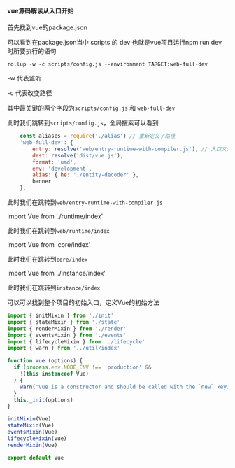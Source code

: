 #### vue源码解读从入口开始

首先找到vue的package.json

可以看到在package.json当中 scripts 的 dev 也就是vue项目运行npm run dev时所要执行的语句

```rollup -w -c scripts/config.js --environment TARGET:web-full-dev```

-w 代表监听

-c 代表改变路径

其中最关键的两个字段为```scripts/config.js``` 和 ```web-full-dev```

此时我们跳转到```scripts/config.js```，全局搜索可以看到

```js
    const aliases = require('./alias') // 重新定义了路径
    'web-full-dev': {
        entry: resolve('web/entry-runtime-with-compiler.js'), // 入口文件为web/entry-runtime-with-compiler.js
        dest: resolve('dist/vue.js'),
        format: 'umd',
        env: 'development',
        alias: { he: './entity-decoder' },
        banner
    },
```
此时我们在跳转到```web/entry-runtime-with-compiler.js```

import Vue from './runtime/index'

此时我们在跳转到```web/runtime/index```

import Vue from 'core/index'

此时我们在跳转到```core/index```

import Vue from './instance/index'

此时我们在跳转到```instance/index```

可以可以找到整个项目的初始入口，定义Vue的初始方法

```js
import { initMixin } from './init'
import { stateMixin } from './state'
import { renderMixin } from './render'
import { eventsMixin } from './events'
import { lifecycleMixin } from './lifecycle'
import { warn } from '../util/index'

function Vue (options) {
  if (process.env.NODE_ENV !== 'production' &&
    !(this instanceof Vue)
  ) {
    warn('Vue is a constructor and should be called with the `new` keyword')
  }
  this._init(options)
}

initMixin(Vue)
stateMixin(Vue)
eventsMixin(Vue)
lifecycleMixin(Vue)
renderMixin(Vue)

export default Vue
```
